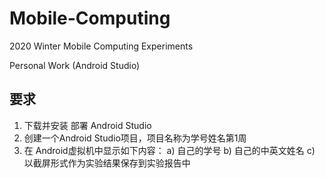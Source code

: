 # Mobile-Computing

2020 Winter Mobile Computing Experiments

Personal Work (Android Studio)

## 要求
1. 下载并安装 部署 Android Studio
2. 创建一个Android Studio项目，项目名称为学号姓名第1周 
3. 在 Android虚拟机中显示如下内容：
   a) 自己的学号
   b) 自己的中英文姓名
   c) 以截屏形式作为实验结果保存到实验报告中 